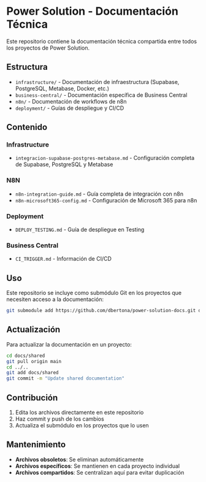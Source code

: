 # Power Solution - Documentación Técnica

Este repositorio contiene la documentación técnica compartida entre todos los proyectos de Power Solution.

## Estructura

- `infrastructure/` - Documentación de infraestructura (Supabase, PostgreSQL, Metabase, Docker, etc.)
- `business-central/` - Documentación específica de Business Central
- `n8n/` - Documentación de workflows de n8n
- `deployment/` - Guías de despliegue y CI/CD

## Contenido

### Infrastructure
- `integracion-supabase-postgres-metabase.md` - Configuración completa de Supabase, PostgreSQL y Metabase

### N8N
- `n8n-integration-guide.md` - Guía completa de integración con n8n
- `n8n-microsoft365-config.md` - Configuración de Microsoft 365 para n8n

### Deployment
- `DEPLOY_TESTING.md` - Guía de despliegue en Testing

### Business Central
- `CI_TRIGGER.md` - Información de CI/CD

## Uso

Este repositorio se incluye como submódulo Git en los proyectos que necesiten acceso a la documentación:

```bash
git submodule add https://github.com/dbertona/power-solution-docs.git docs/shared
```

## Actualización

Para actualizar la documentación en un proyecto:

```bash
cd docs/shared
git pull origin main
cd ../..
git add docs/shared
git commit -m "Update shared documentation"
```

## Contribución

1. Edita los archivos directamente en este repositorio
2. Haz commit y push de los cambios
3. Actualiza el submódulo en los proyectos que lo usen

## Mantenimiento

- **Archivos obsoletos**: Se eliminan automáticamente
- **Archivos específicos**: Se mantienen en cada proyecto individual
- **Archivos compartidos**: Se centralizan aquí para evitar duplicación
